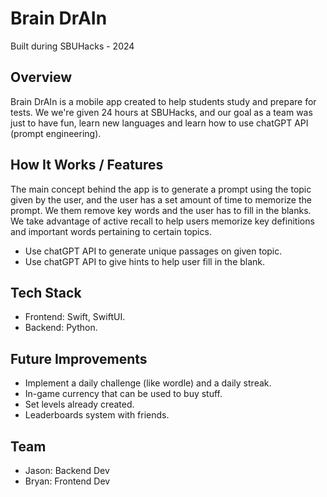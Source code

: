 ﻿# Brain DrAIn  
Built during SBUHacks - 2024  

## Overview  
Brain DrAIn is a mobile app created to help students study and prepare for tests. We we're given 24 hours at SBUHacks, and our goal as a team was just to have fun, learn new languages and learn how to use chatGPT API (prompt engineering).  

## How It Works / Features  
The main concept behind the app is to generate a prompt using the topic given by the user, and the user has a set amount of time to memorize the prompt. We them remove key words and the user has to fill in the blanks. We take advantage of active recall to help users memorize key definitions and important words pertaining to certain topics. 
* Use chatGPT API to generate unique passages on given topic.
* Use chatGPT API to give hints to help user fill in the blank.

## Tech Stack  
* Frontend: Swift, SwiftUI.
* Backend: Python.

## Future Improvements  
* Implement a daily challenge (like wordle) and a daily streak.
* In-game currency that can be used to buy stuff.
* Set levels already created.
* Leaderboards system with friends.

## Team  
* Jason: Backend Dev
* Bryan: Frontend Dev
